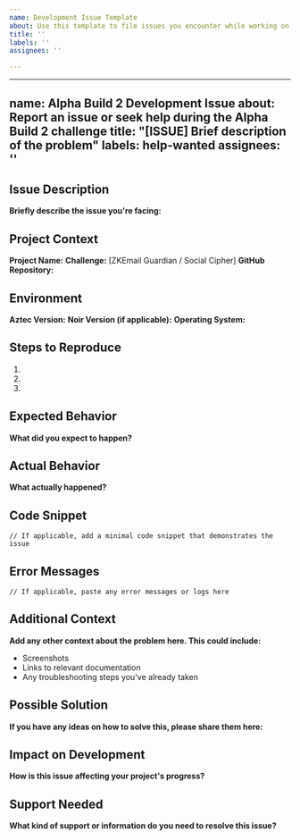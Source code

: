 ```yaml
---
name: Development Issue Template
about: Use this template to file issues you encounter while working on your challenges.
title: ''
labels: ''
assignees: ''

---
```


---
name: Alpha Build 2 Development Issue
about: Report an issue or seek help during the Alpha Build 2 challenge
title: "[ISSUE] Brief description of the problem"
labels: help-wanted
assignees: ''
---

## Issue Description
**Briefly describe the issue you're facing:**

## Project Context
**Project Name:**
**Challenge:** [ZKEmail Guardian / Social Cipher]
**GitHub Repository:**

## Environment
**Aztec Version:**
**Noir Version (if applicable):**
**Operating System:**

## Steps to Reproduce
1. 
2. 
3. 

## Expected Behavior
**What did you expect to happen?**

## Actual Behavior
**What actually happened?**

## Code Snippet
```
// If applicable, add a minimal code snippet that demonstrates the issue
```

## Error Messages
```
// If applicable, paste any error messages or logs here
```

## Additional Context
**Add any other context about the problem here. This could include:**
- Screenshots
- Links to relevant documentation
- Any troubleshooting steps you've already taken

## Possible Solution
**If you have any ideas on how to solve this, please share them here:**

## Impact on Development
**How is this issue affecting your project's progress?**

## Support Needed
**What kind of support or information do you need to resolve this issue?**
